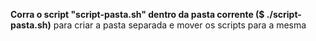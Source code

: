 **Corra o script "script-pasta.sh" dentro da pasta corrente ($ ./script-pasta.sh)** para criar a pasta separada e mover os scripts para a mesma
